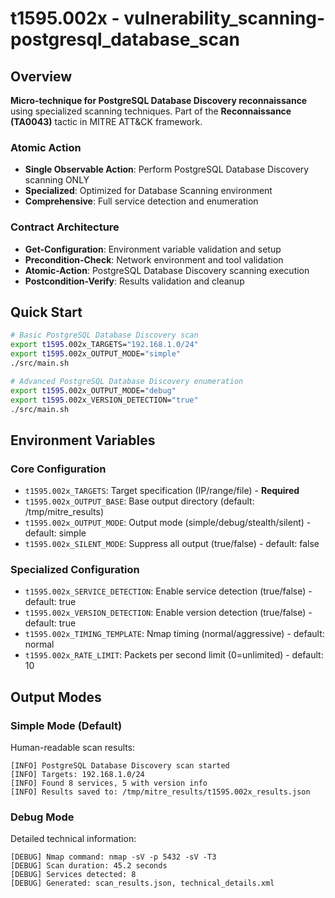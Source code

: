 # t1595.002x - vulnerability_scanning-postgresql_database_scan

## Overview
**Micro-technique for PostgreSQL Database Discovery reconnaissance** using specialized scanning techniques. Part of the **Reconnaissance (TA0043)** tactic in MITRE ATT&CK framework.

### Atomic Action
- **Single Observable Action**: Perform PostgreSQL Database Discovery scanning ONLY
- **Specialized**: Optimized for Database Scanning environment
- **Comprehensive**: Full service detection and enumeration

### Contract Architecture
- **Get-Configuration**: Environment variable validation and setup
- **Precondition-Check**: Network environment and tool validation
- **Atomic-Action**: PostgreSQL Database Discovery scanning execution
- **Postcondition-Verify**: Results validation and cleanup

## Quick Start
```bash
# Basic PostgreSQL Database Discovery scan
export t1595.002x_TARGETS="192.168.1.0/24"
export t1595.002x_OUTPUT_MODE="simple"
./src/main.sh

# Advanced PostgreSQL Database Discovery enumeration
export t1595.002x_OUTPUT_MODE="debug"
export t1595.002x_VERSION_DETECTION="true"
./src/main.sh
```

## Environment Variables

### Core Configuration
- `t1595.002x_TARGETS`: Target specification (IP/range/file) - **Required**
- `t1595.002x_OUTPUT_BASE`: Base output directory (default: /tmp/mitre_results)
- `t1595.002x_OUTPUT_MODE`: Output mode (simple/debug/stealth/silent) - default: simple
- `t1595.002x_SILENT_MODE`: Suppress all output (true/false) - default: false

### Specialized Configuration
- `t1595.002x_SERVICE_DETECTION`: Enable service detection (true/false) - default: true
- `t1595.002x_VERSION_DETECTION`: Enable version detection (true/false) - default: true
- `t1595.002x_TIMING_TEMPLATE`: Nmap timing (normal/aggressive) - default: normal
- `t1595.002x_RATE_LIMIT`: Packets per second limit (0=unlimited) - default: 10

## Output Modes

### Simple Mode (Default)
Human-readable scan results:
```
[INFO] PostgreSQL Database Discovery scan started
[INFO] Targets: 192.168.1.0/24
[INFO] Found 8 services, 5 with version info
[INFO] Results saved to: /tmp/mitre_results/t1595.002x_results.json
```

### Debug Mode
Detailed technical information:
```
[DEBUG] Nmap command: nmap -sV -p 5432 -sV -T3
[DEBUG] Scan duration: 45.2 seconds
[DEBUG] Services detected: 8
[DEBUG] Generated: scan_results.json, technical_details.xml
```

